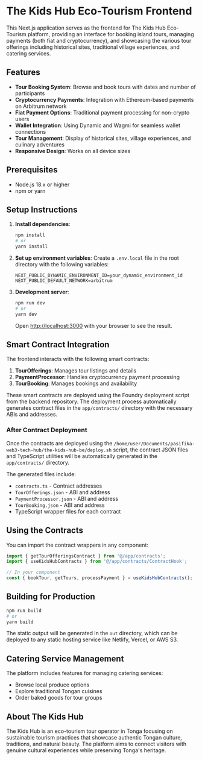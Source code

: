 # The Kids Hub Eco-Tourism Frontend

This Next.js application serves as the frontend for The Kids Hub Eco-Tourism platform, providing an interface for booking island tours, managing payments (both fiat and cryptocurrency), and showcasing the various tour offerings including historical sites, traditional village experiences, and catering services.

## Features

- **Tour Booking System**: Browse and book tours with dates and number of participants
- **Cryptocurrency Payments**: Integration with Ethereum-based payments on Arbitrum network
- **Fiat Payment Options**: Traditional payment processing for non-crypto users
- **Wallet Integration**: Using Dynamic and Wagmi for seamless wallet connections
- **Tour Management**: Display of historical sites, village experiences, and culinary adventures
- **Responsive Design**: Works on all device sizes

## Prerequisites

- Node.js 18.x or higher
- npm or yarn

## Setup Instructions

1. **Install dependencies**:
   ```bash
   npm install
   # or
   yarn install
   ```

2. **Set up environment variables**:
   Create a `.env.local` file in the root directory with the following variables:
   ```
   NEXT_PUBLIC_DYNAMIC_ENVIRONMENT_ID=your_dynamic_environment_id
   NEXT_PUBLIC_DEFAULT_NETWORK=arbitrum
   ```

3. **Development server**:
   ```bash
   npm run dev
   # or
   yarn dev
   ```
   Open [http://localhost:3000](http://localhost:3000) with your browser to see the result.

## Smart Contract Integration

The frontend interacts with the following smart contracts:

1. **TourOfferings**: Manages tour listings and details
2. **PaymentProcessor**: Handles cryptocurrency payment processing
3. **TourBooking**: Manages bookings and availability

These smart contracts are deployed using the Foundry deployment script from the backend repository. The deployment process automatically generates contract files in the `app/contracts/` directory with the necessary ABIs and addresses.

### After Contract Deployment

Once the contracts are deployed using the `/home/user/Documents/pasifika-web3-tech-hub/the-kids-hub-be/deploy.sh` script, the contract JSON files and TypeScript utilities will be automatically generated in the `app/contracts/` directory.

The generated files include:
- `contracts.ts` - Contract addresses
- `TourOfferings.json` - ABI and address
- `PaymentProcessor.json` - ABI and address
- `TourBooking.json` - ABI and address
- TypeScript wrapper files for each contract

## Using the Contracts

You can import the contract wrappers in any component:

```typescript
import { getTourOfferingsContract } from '@/app/contracts';
import { useKidsHubContracts } from '@/app/contracts/ContractHook';

// In your component
const { bookTour, getTours, processPayment } = useKidsHubContracts();
```

## Building for Production

```bash
npm run build
# or
yarn build
```

The static output will be generated in the `out` directory, which can be deployed to any static hosting service like Netlify, Vercel, or AWS S3.

## Catering Service Management

The platform includes features for managing catering services:
- Browse local produce options
- Explore traditional Tongan cuisines
- Order baked goods for tour groups

## About The Kids Hub

The Kids Hub is an eco-tourism tour operator in Tonga focusing on sustainable tourism practices that showcase authentic Tongan culture, traditions, and natural beauty. The platform aims to connect visitors with genuine cultural experiences while preserving Tonga's heritage.
